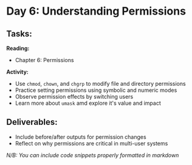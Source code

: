 # Day 6: Understanding Permissions

## Tasks:

__Reading:__  
- Chapter 6: Permissions

__Activity:__
- Use `chmod`, `chown`, and `chgrp` to modify file and directory permissions
- Practice setting permissions using symbolic and numeric modes
- Observe permission effects by switching users
- Learn more about `umask` amd explore it's value and impact

## Deliverables:
- Include before/after outputs for permission changes
- Reflect on why permissions are critical in multi-user systems

_N/B: You can include code snippets properly formatted in markdown_

